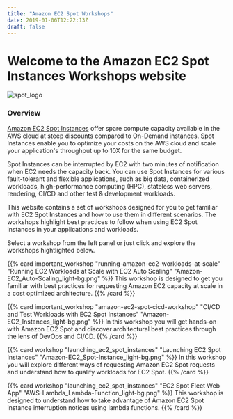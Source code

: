 ```yaml
---
title: "Amazon EC2 Spot Workshops"
date: 2019-01-06T12:22:13Z
draft: false
---
```

# Welcome to the Amazon EC2 Spot Instances Workshops website

![spot_logo](/images/spotlogo.png )

### Overview

[Amazon EC2 Spot Instances](https://aws.amazon.com/ec2/spot/) offer spare compute capacity available in 
the AWS cloud at steep discounts compared to On-Demand instances. Spot Instances enable you to optimize 
your costs on the AWS cloud and scale your application's throughput up to 10X for the same budget.

Spot Instances can be interrupted by EC2 with two minutes of notification when EC2 needs the capacity 
back. You can use Spot Instances for various fault-tolerant and flexible applications, such as 
big data, containerized workloads, high-performance computing (HPC), stateless web servers, rendering, 
CI/CD and other test & development workloads. 

This website contains a set of workshops designed for you to get familiar with EC2
Spot Instances and how to use them in different scenarios. The workshops highlight 
best practices to follow when using EC2 Spot instances in your 
applications and workloads.

Select a workshop from the left panel or just click and explore the workshops hightlighted below.

{{% card important_workshop 
    "running-amazon-ec2-workloads-at-scale" 
    "Running EC2 Workloads at Scale with EC2 Auto Scaling"
    "Amazon-EC2_Auto-Scaling_light-bg.png" 
%}}
This workshop is designed to get you familiar with best practices for requesting 
Amazon EC2 capacity at scale in a cost optimized architecture.
{{% /card %}}

{{% card important_workshop 
    "amazon-ec2-spot-cicd-workshop"
    "CI/CD and Test Workloads with EC2 Spot Instances"
    "Amazon-EC2_Instances_light-bg.png" 
%}}
In this workshop you will get hands-on with Amazon EC2 Spot and discover architectural best 
practices through the lens of DevOps and CI/CD.
{{% /card %}}

{{% card workshop 
    "launching_ec2_spot_instances"
    "Launching EC2 Spot Instances"
    "Amazon-EC2_Spot-Instance_light-bg.png" 
%}}
In this workshop you will explore different ways of requesting Amazon EC2 Spot requests
and understand how to qualify workloads for EC2 Spot.
{{% /card %}}

{{% card workshop 
    "launching_ec2_spot_instances"
    "EC2 Spot Fleet Web App"
    "AWS-Lambda_Lambda-Function_light-bg.png" 
%}}
This workshop is designed to understand how to take advantage of Amazon EC2 
Spot instance interruption notices using lambda functions.
{{% /card %}}







